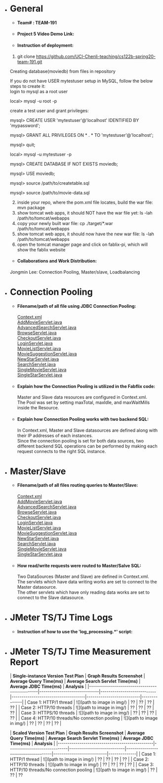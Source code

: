 - # General  
    - #### Team# : TEAM-191  
      
    - #### Project 5 Video Demo Link:  
      
    - #### Instruction of deployment:
    1. git clone https://github.com/UCI-Chenli-teaching/cs122b-spring20-team-191.git
    
    Creating database(moviedb) from files in repository
    
    If you do not have USER mytestuser setup in MySQL, follow the below steps to create it:\
    login to mysql as a root user

    local> mysql -u root -p
    
    create a test user and grant privileges:

    mysql> CREATE USER 'mytestuser'@'localhost' IDENTIFIED BY 'mypassword';
    
    mysql> GRANT ALL PRIVILEGES ON * . * TO 'mytestuser'@'localhost';
    
    mysql> quit;
    
    local> mysql -u mytestuser -p
    
    mysql> CREATE DATABASE IF NOT EXISTS moviedb;
    
    mysql> USE moviedb;
    
    mysql> source /path/to/createtable.sql 
    
    mysql> source /path/to/movie-data.sql
    
    2. inside your repo, where the pom.xml file locates, build the war file:
    mvn package
    3. show tomcat web apps, it should NOT have the war file yet:
    ls -lah /path/to/tomcat/webapps
    4. copy your newly built war file:
    cp ./target/*.war /path/to/tomcat/webapps
    5. show tomcat web apps, it should now have the new war file:
    ls -lah /path/to/tomcat/webapps
    6. open the tomcat manager page and click on fablix-pi, which will show the fablix website
    
    - #### Collaborations and Work Distribution:  
    Jongmin Lee: Connection Pooling, Master/slave, Loadbalancing
    
- # Connection Pooling  
    - #### Filename/path of all file using JDBC Connection Pooling:  
        [Context.xml](https://github.com/UCI-Chenli-teaching/cs122b-spring20-team-191/blob/master/fablix-web/web/META-INF/context.xml)  
        [AddMovieServlet.java](https://github.com/UCI-Chenli-teaching/cs122b-spring20-team-191/blob/master/fablix-web/src/AddMovieServlet.java)  
        [AdvancedSearchServlet.java](https://github.com/UCI-Chenli-teaching/cs122b-spring20-team-191/blob/master/fablix-web/src/AdvancedSearchServlet.java)  
        [BrowseServlet.java](https://github.com/UCI-Chenli-teaching/cs122b-spring20-team-191/blob/master/fablix-web/src/BrowseServlet.java)  
        [CheckoutServlet.java](https://github.com/UCI-Chenli-teaching/cs122b-spring20-team-191/blob/master/fablix-web/src/CheckoutServlet.java)  
        [LoginServlet.java](https://github.com/UCI-Chenli-teaching/cs122b-spring20-team-191/blob/master/fablix-web/src/LoginServlet.java)  
        [MovieListServlet.java](https://github.com/UCI-Chenli-teaching/cs122b-spring20-team-191/blob/master/fablix-web/src/MovieListServlet.java)  
        [MovieSuggestionServlet.java](https://github.com/UCI-Chenli-teaching/cs122b-spring20-team-191/blob/master/fablix-web/src/MovieSuggestionServlet.java)  
        [NewStarServlet.java](https://github.com/UCI-Chenli-teaching/cs122b-spring20-team-191/blob/master/fablix-web/src/NewStarServlet.java)  
        [SearchServlet.java](https://github.com/UCI-Chenli-teaching/cs122b-spring20-team-191/blob/master/fablix-web/src/SearchServlet.java)  
        [SingleMovieServlet.java](https://github.com/UCI-Chenli-teaching/cs122b-spring20-team-191/blob/master/fablix-web/src/SingleMovieServlet.java)  
        [SingleStarServlet.java](https://github.com/UCI-Chenli-teaching/cs122b-spring20-team-191/blob/master/fablix-web/src/SingleStarServlet.java)  
        
    - #### Explain how the Connection Pooling is utilized in the Fabflix code:  
        Master and Slave data resources are configured in Context.xml.  
        The Pool was set by setting maxTotal, maxIdle, and maxWaitMills inside the Resource.  
        
          
    - #### Explain how Connection Pooling works with two backend SQL:  
        In Context.xml, Master and Slave datasources are defined along with their IP addresses of each instances.  
        Since the connection pooling is set for both data sources, two different backend SQL operations can be performed by making each request connects to the right SQL instance.
        
        
- # Master/Slave  
    - #### Filename/path of all files routing queries to Master/Slave:  
        [Context.xml](https://github.com/UCI-Chenli-teaching/cs122b-spring20-team-191/blob/master/fablix-web/web/META-INF/context.xml)  
        [AddMovieServlet.java](https://github.com/UCI-Chenli-teaching/cs122b-spring20-team-191/blob/master/fablix-web/src/AddMovieServlet.java)  
        [AdvancedSearchServlet.java](https://github.com/UCI-Chenli-teaching/cs122b-spring20-team-191/blob/master/fablix-web/src/AdvancedSearchServlet.java)  
        [BrowseServlet.java](https://github.com/UCI-Chenli-teaching/cs122b-spring20-team-191/blob/master/fablix-web/src/BrowseServlet.java)  
        [CheckoutServlet.java](https://github.com/UCI-Chenli-teaching/cs122b-spring20-team-191/blob/master/fablix-web/src/CheckoutServlet.java)  
        [LoginServlet.java](https://github.com/UCI-Chenli-teaching/cs122b-spring20-team-191/blob/master/fablix-web/src/LoginServlet.java)  
        [MovieListServlet.java](https://github.com/UCI-Chenli-teaching/cs122b-spring20-team-191/blob/master/fablix-web/src/MovieListServlet.java)  
        [MovieSuggestionServlet.java](https://github.com/UCI-Chenli-teaching/cs122b-spring20-team-191/blob/master/fablix-web/src/MovieSuggestionServlet.java)  
        [NewStarServlet.java](https://github.com/UCI-Chenli-teaching/cs122b-spring20-team-191/blob/master/fablix-web/src/NewStarServlet.java)  
        [SearchServlet.java](https://github.com/UCI-Chenli-teaching/cs122b-spring20-team-191/blob/master/fablix-web/src/SearchServlet.java)  
        [SingleMovieServlet.java](https://github.com/UCI-Chenli-teaching/cs122b-spring20-team-191/blob/master/fablix-web/src/SingleMovieServlet.java)  
        [SingleStarServlet.java](https://github.com/UCI-Chenli-teaching/cs122b-spring20-team-191/blob/master/fablix-web/src/SingleStarServlet.java)  
        
    - #### How read/write requests were routed to Master/Salve SQL:  
        Two DataSources (Master and Slave) are defined in Context.xml.  
        The servlets which have data writing works are set to connect to the Master datasource.  
        The other servlets which have only reading data works are set to connect to the Slave datasource.
         
          
- # JMeter TS/TJ Time Logs  
    - #### Instruction of how to use the 'log_processing.*' script:  
        
- # JMeter TS/TJ Time Measurement Report  
    | **Single-instance Version Test Plan**          | **Graph Results Screenshot** | **Average Query Time(ms)** | **Average Search Servlet Time(ms)** | **Average JDBC Time(ms)** | **Analysis** |
        |------------------------------------------------|------------------------------|----------------------------|-------------------------------------|---------------------------|--------------|
        | Case 1: HTTP/1 thread                          | ![](path to image in img/)   | ??                         | ??                                  | ??                        | ??           |
        | Case 2: HTTP/10 threads                        | ![](path to image in img/)   | ??                         | ??                                  | ??                        | ??           |
        | Case 3: HTTPS/10 threads                       | ![](path to image in img/)   | ??                         | ??                                  | ??                        | ??           |
        | Case 4: HTTP/10 threads/No connection pooling  | ![](path to image in img/)   | ??                         | ??                                  | ??                        | ??           |

    | **Scaled Version Test Plan**                   | **Graph Results Screenshot** | **Average Query Time(ms)** | **Average Search Servlet Time(ms)** | **Average JDBC Time(ms)** | **Analysis** |
        |------------------------------------------------|------------------------------|----------------------------|-------------------------------------|---------------------------|--------------|
        | Case 1: HTTP/1 thread                          | ![](path to image in img/)   | ??                         | ??                                  | ??                        | ??           |
        | Case 2: HTTP/10 threads                        | ![](path to image in img/)   | ??                         | ??                                  | ??                        | ??           |
        | Case 3: HTTP/10 threads/No connection pooling  | ![](path to image in img/)   | ??                         | ??                                  | ??          
